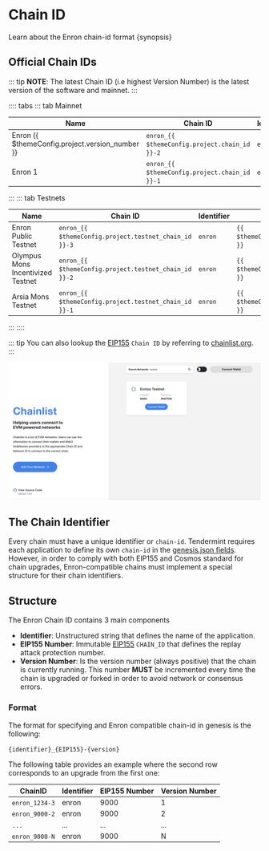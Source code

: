 <!--
order: 1
-->

# Chain ID

Learn about the Enron chain-id format {synopsis}

## Official Chain IDs

::: tip
**NOTE**: The latest Chain ID (i.e highest Version Number) is the latest version of the software and mainnet.
:::

:::: tabs
::: tab Mainnet

| Name                                            | Chain ID                                      | Identifier | EIP155 Number                         | Version Number                            |
|-------------------------------------------------|-----------------------------------------------|------------|---------------------------------------|-------------------------------------------|
| Enron {{ $themeConfig.project.version_number }} | `enron_{{ $themeConfig.project.chain_id }}-2` | `enron`    | `{{ $themeConfig.project.chain_id }}` | `{{ $themeConfig.project.version_number }}` |
| Enron 1  | `enron_{{ $themeConfig.project.chain_id }}-1` | `enron`    | `{{ $themeConfig.project.chain_id }}` | `1` |
:::
::: tab Testnets

| Name                              | Chain ID                                              | Identifier | EIP155 Number                                 | Version Number                                      |
|-----------------------------------|-------------------------------------------------------|------------|-----------------------------------------------|-----------------------------------------------------|
| Enron Public Testnet | `enron_{{ $themeConfig.project.testnet_chain_id }}-3` | `enron`    | `{{ $themeConfig.project.testnet_chain_id }}` | `{{ $themeConfig.project.testnet_version_number }}` |
| Olympus Mons Incentivized Testnet | `enron_{{ $themeConfig.project.testnet_chain_id }}-2` | `enron`    | `{{ $themeConfig.project.testnet_chain_id }}` | `2` |
| Arsia Mons Testnet                | `enron_{{ $themeConfig.project.testnet_chain_id }}-1` | `enron`    | `{{ $themeConfig.project.testnet_chain_id }}` | `1`                                                 |

:::
::::

::: tip
You can also lookup the [EIP155](https://github.com/ethereum/EIPs/blob/master/EIPS/eip-155.md) `Chain ID` by referring to [chainlist.org](https://chainlist.org/).
:::

![chainlist.org website](./../guides/img/chainlist.png)

## The Chain Identifier

Every chain must have a unique identifier or `chain-id`. Tendermint requires each application to
define its own `chain-id` in the [genesis.json fields](https://docs.tendermint.com/master/spec/core/genesis.html#genesis-fields). However, in order to comply with both EIP155 and Cosmos standard for chain upgrades, Enron-compatible chains must implement a special structure for their chain identifiers.

## Structure

The Enron Chain ID contains 3 main components

- **Identifier**: Unstructured string that defines the name of the application.
- **EIP155 Number**: Immutable [EIP155](https://github.com/ethereum/EIPs/blob/master/EIPS/eip-155.md) `CHAIN_ID` that defines the replay attack protection number.
- **Version Number**: Is the version number (always positive) that the chain is currently running.
This number **MUST** be incremented every time the chain is upgraded or forked in order to avoid network or consensus errors.

### Format

The format for specifying and Enron compatible chain-id in genesis is the following:

```bash
{identifier}_{EIP155}-{version}
```

The following table provides an example where the second row corresponds to an upgrade from the first one:

| ChainID        | Identifier | EIP155 Number | Version Number |
|----------------|------------|---------------|----------------|
| `enron_1234-3` | enron      | 9000          | 1              |
| `enron_9000-2` | enron      | 9000          | 2              |
| `...`          | ...        | ...           | ...            |
| `enron_9000-N` | enron      | 9000          | N              |
